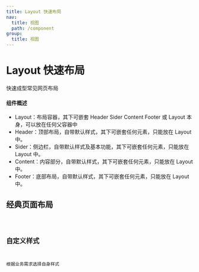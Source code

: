 ```yaml
---
title: Layout 快速布局
nav:
  title: 视图
  path: /component
group:
  title: 视图
---
```


# Layout 快速布局

<p>快速成型常见网页布局</p>

#### 组件概述

- Layout：布局容器，其下可嵌套 Header Sider Content Footer 或 Layout 本身，可以放在任何父容器中
- Header：顶部布局，自带默认样式，其下可嵌套任何元素，只能放在 Layout 中。
- Sider：侧边栏，自带默认样式及基本功能，其下可嵌套任何元素，只能放在 Layout 中。
- Content：内容部分，自带默认样式，其下可嵌套任何元素，只能放在 Layout 中。
- Footer：底部布局，自带默认样式，其下可嵌套任何元素，只能放在 Layout 中。

## 经典页面布局

<code src="./demos/index1.tsx"/>

## 自定义样式

<p>根据业务需求选择自身样式</p>

<code src="./demos/index2.tsx"/>

<API></API>
